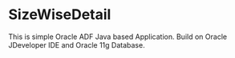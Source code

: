 # SizeWiseDetail
This is simple Oracle ADF Java based Application. Build on Oracle JDeveloper IDE and Oracle 11g Database.
